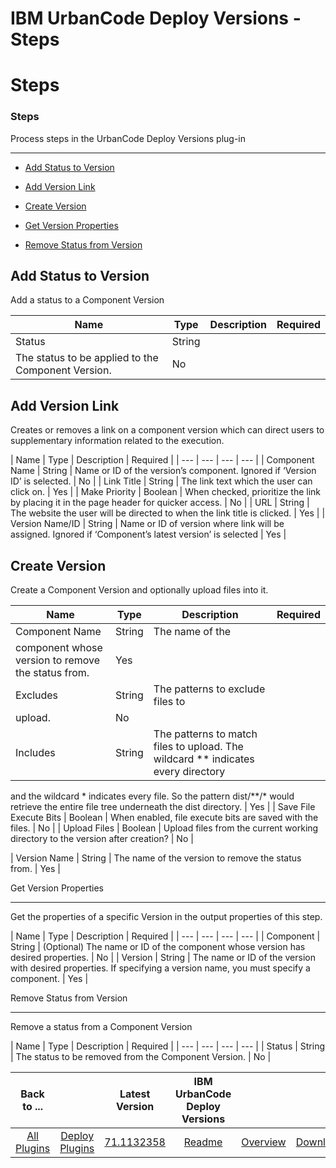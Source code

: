 
IBM UrbanCode Deploy Versions - Steps
=====================================

# Steps



### Steps




 






Process steps in the UrbanCode Deploy Versions plug-in

------------------------------------------------------


* [Add Status to Version](#add_status_to_version)
* [Add 
Version Link](#add_version_link)
* [Create Version](#create_version)
* [Get Version Properties](#get_version_properties)

* [Remove Status from Version](#remove_status_from_version)




Add Status to Version
---------------------


Add a 
status to a Component Version




| Name | Type | Description | Required |
| --- | --- | --- | --- |
| Status | String |
 The status to be applied to the Component Version. | No |


Add Version Link
----------------


Creates or removes a 
link on a component version which can direct users to supplementary information related to the execution.





| Name | 
Type | Description | Required |
| --- | --- | --- | --- |
| Component Name | String | Name or ID of the version’s 
component. Ignored if ‘Version ID’ is selected. | No |
| Link Title | String | The link text which the user can click 
on. | Yes |
| Make Priority | Boolean | When checked, prioritize the link by placing it in the page header for quicker 
access. | No |
| URL | String | The website the user will be directed to when the link title is clicked. | Yes |
| 
Version Name/ID | String | Name or ID of version where link will be assigned. Ignored if ‘Component’s latest version’ is
 selected
  | Yes |


Create Version
--------------


Create a Component Version and optionally upload files into it.





| Name | Type | Description | Required |
| --- | --- | --- | --- |
| Component Name | String | The name of the 
component whose version to remove the status from. | Yes |
| Excludes | String | The patterns to exclude files to 
upload. | No |
| Includes | String | The patterns to match files to upload. The wildcard ** indicates every directory 
and the wildcard * indicates every file. So the pattern dist/**/* would retrieve the entire file tree underneath the 
dist directory.
  | Yes |
| Save File Execute Bits | Boolean | When enabled, file execute bits are saved with the files.
 | No |
| Upload Files | Boolean | Upload files from the current working directory to the version after creation? | No |

| Version Name | String | The name of the version to remove the status from. | Yes |


Get Version Properties

----------------------


Get the properties of a specific Version in the output properties of this step.




| Name | 
Type | Description | Required |
| --- | --- | --- | --- |
| Component | String | (Optional) The name or ID of the 
component whose version has desired properties. | No |
| Version | String | The name or ID of the version with desired 
properties. If specifying a version name, you must specify a component.
  | Yes |


Remove Status from Version

--------------------------


Remove a status from a Component Version




| Name | Type | Description | Required |
| ---
 | --- | --- | --- |
| Status | String | The status to be removed from the Component Version. | No |





|Back to ...||Latest Version|IBM UrbanCode Deploy Versions |||
| :---: | :---: | :---: | :---: | :---: | :---: |
|[All Plugins](../../index.md)|[Deploy Plugins](../README.md)|[71.1132358]()|[Readme](README.md)|[Overview](overview.md)|[Downloads](downloads.md)|
